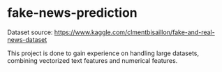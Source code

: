 # fake-news-prediction
Dataset source: https://www.kaggle.com/clmentbisaillon/fake-and-real-news-dataset

This project is done to gain experience on handling large datasets, combining vectorized text features and numerical features.
